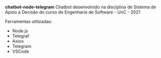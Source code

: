 **chatbot-node-telegram**
Chatbot desenvolvido na disciplina de Sistema de Apoio a Decisão do curso de Engenharia de Software - UnC - 2021

Ferramentas utilizadas:
* Node.js
* Telegraf
* Axios
* Telegram
* VSCode
